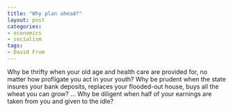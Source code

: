 ```yaml
---
title: "Why plan ahead?"
layout: post
categories:
- economics
- socialism
tags:
- David Frum
---
```


Why be thrifty when your old age and health care are provided for, no matter how profligate you act in your youth? Why be prudent when the state insures your bank deposits, replaces your flooded-out house, buys all the wheat you can grow? ... Why be diligent when half of your earnings are taken from you and given to the idle?
